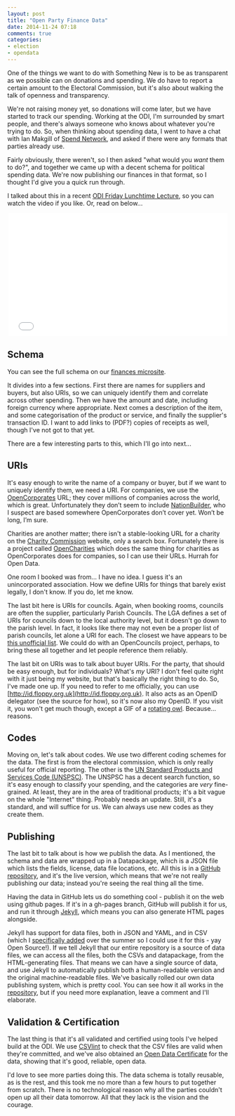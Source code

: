 ```yaml
---
layout: post
title: "Open Party Finance Data"
date: 2014-11-24 07:18
comments: true
categories:
- election
- opendata
---
```


One of the things we want to do with Something New is to be as transparent as we possible can on donations and spending. We do have to report a certain amount to the Electoral Commission, but it's also about walking the talk of openness and transparency.

We're not raising money yet, so donations will come later, but we have started to track our spending. Working at the ODI, I'm surrounded by smart people, and there's always someone who knows about whatever you're trying to do. So, when thinking about spending data, I went to have a chat with Ian Makgill of [Spend Network](https://spendnetwork.com/), and asked if there were any formats that parties already use.

Fairly obviously, there weren't, so I then asked "what would you *want* them to do?", and together we came up with a decent schema for political spending data. We're now publishing our finances in that format, so I thought I'd give you a quick run through.

I talked about this in a recent [ODI Friday Lunchtime Lecture](https://theodi.org/lunchtime-lectures/friday-lunchtime-lecture-data-for-democracy-how-to-stand-for-parliament-with-open-data), so you can watch the video if you like. Or, read on below...

<div style="width:500px; height:281px; margin: 0px auto">
  <iframe src="//player.vimeo.com/video/111864914" frameborder="0" width="100%" height="281px" webkitallowfullscreen mozallowfullscreen allowfullscreen></iframe>
</div>

## Schema

You can see the full schema on our [finances microsite](https://somethingnewuk.github.io/finances/).

It divides into a few sections. First there are names for suppliers and buyers, but also URIs, so we can uniquely identify them and correlate across other spending. Then we have the amount and date, including foreign currency where appropriate. Next comes a description of the item, and some categorisation of the product or service, and finally the supplier's transaction ID. I want to add links to (PDF?) copies of receipts as well, though I've not got to that yet.

There are a few interesting parts to this, which I'll go into next...

## URIs

It's easy enough to write the name of a company or buyer, but if we want to uniquely identify them, we need a URI. For companies, we use the [OpenCorporates](http://opencorporates.com) URL; they cover millions of companies across the world, which is great. Unfortunately they don’t seem to include [NationBuilder](http://nationbuilder.com), who I suspect are based somewhere OpenCorporates don’t cover yet. Won’t be long, I’m sure.

Charities are another matter; there isn't a stable-looking URL for a charity on the [Charity Commission](https://www.gov.uk/government/organisations/charity-commission) website, only a search box. Fortunately there is a project called [OpenCharities](http://opencharities.org/) which does the same thing for charities as OpenCorporates does for companies, so I can use their URLs. Hurrah for Open Data.

One room I booked was from... I have no idea. I guess it's an unincorporated association. How we define URIs for things that barely exist legally, I don't know. If you do, let me know.

The last bit here is URIs for councils. Again, when booking rooms, councils are often the supplier, particularly Parish Councils. The LGA defines a set of URIs for councils down to the local authority level, but it doesn't go down to the parish level. In fact, it looks like there may not even be a proper list of parish councils, let alone a URI for each. The closest we have appears to be [this unofficial list](http://politicsresources.net/area/uk/parish.htm). We could do with an OpenCouncils project, perhaps, to bring these all together and let people reference them reliably.

The last bit on URIs was to talk about buyer URIs. For the party, that should be easy enough, but for individuals? What's *my* URI? I don't feel quite right with it just being my website, but that's basically the right thing to do. So, I've made one up. If you need to refer to me officially, you can use [http://id.floppy.org.uk](http://id.floppy.org.uk). It also acts as an OpenID delegator (see the source for how), so it's now also my OpenID. If you visit it, you won't get much though, except a GIF of a [rotating owl](https://www.youtube.com/watch?v=9hBpF_Zj4OA). Because... reasons.

## Codes

Moving on, let's talk about codes. We use two different coding schemes for the data. The first is from the electoral commission, which is only really useful for official reporting. The other is the [UN Standard Products and Services Code (UNSPSC)](http://unspsc.org). The UNSPSC has a decent search function, so it's easy enough to classify your spending, and the categories are *very* fine-grained. At least, they are in the area of traditional products; it's a bit vague on the whole "Internet" thing. Probably needs an update. Still, it's a standard, and will suffice for us. We can always use new codes as they create them.

## Publishing

The last bit to talk about is how we publish the data. As I mentioned, the schema and data are wrapped up in a Datapackage, which is a JSON file which lists the fields, license, data file locations, etc. All this is in a [GitHub repository](https://github.com/SomethingNewUK/finances), and it's the live version, which means that we're not really publishing our data; instead you're seeing the real thing all the time.

Having the data in GitHub lets us do something cool - publish it on the web using github pages. If it's in a gh-pages branch, GitHub will publish it for us, and run it through [Jekyll](http://jekyllrb.com), which means you can also generate HTML pages alongside.

Jekyll has support for data files, both in JSON and YAML, and in CSV (which I [specifically added](https://github.com/jekyll/jekyll/pull/2761) over the summer so I could use it for this - yay Open Source!). If we tell Jekyll that our entire repository is a source of data files, we can access all the files, both the CSVs and datapackage, from the HTML-generating files. That means we can have a single source of data, and use Jekyll to automatically publish both a human-readable version and the original machine-readable files. We've basically rolled our own data publishing system, which is pretty cool. You can see how it all works in the [repository](https://github.com/SomethingNewUK/finances), but if you need more explanation, leave a comment and I'll elaborate.

## Validation & Certification

The last thing is that it's all validated and certified using tools I've helped build at the ODI. We use [CSVlint](http://csvlint.io) to check that the CSV files are valid when they're committed, and we've also obtained an [Open Data Certificate](https://certificates.theodi.org/datasets/2254/certificates/14550) for the data, showing that it's good, reliable, open data.

I'd love to see more parties doing this. The data schema is totally reusable, as is the rest, and this took me no more than a few hours to put together from scratch. There is no technological reason why all the parties couldn't open up all their data tomorrow. All that they lack is the vision and the courage.

